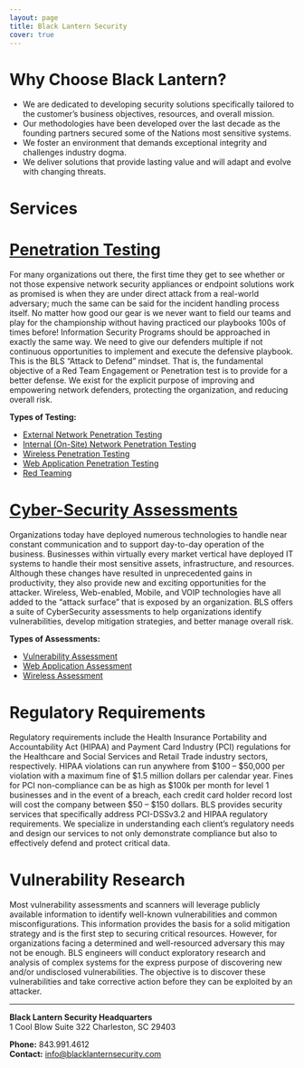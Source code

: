 ```yaml
---
layout: page
title: Black Lantern Security
cover: true
---
```


# Why Choose Black Lantern?

* We are dedicated to developing security solutions specifically tailored to the customer’s business objectives, resources, and overall mission.
* Our methodologies have been developed over the last decade as the founding partners secured some of the Nations most sensitive systems.
* We foster an environment that demands exceptional integrity and challenges industry dogma.
* We deliver solutions that provide lasting value and will adapt and evolve with changing threats.

Services
========

# [Penetration Testing](/pentesting/)

For many organizations out there, the first time they get to see whether or not those expensive network security appliances or endpoint solutions work as promised is when they are under direct attack from a real-world adversary; much the same can be said for the incident handling process itself. No matter how good our gear is we never want to field our teams and play for the championship without having practiced our playbooks 100s of times before! Information Security Programs should be approached in exactly the same way. We need to give our defenders multiple if not continuous opportunities to implement and execute the defensive playbook. This is the BLS “Attack to Defend” mindset. That is, the fundamental objective of a Red Team Engagement or Penetration test is to provide for a better defense. We exist for the explicit purpose of improving and empowering network defenders, protecting the organization, and reducing overall risk.

**Types of Testing:**

* [External Network Penetration Testing](/pentesting/#penetration-testing-external)
* [Internal (On-Site) Network Penetration Testing](/pentesting/#penetration-testing-internal)
* [Wireless Penetration Testing](/pentesting/#wireless-penetration-testing)
* [Web Application Penetration Testing](/pentesting/#web-application-penetration-testing)
* [Red Teaming](/pentesting/#red-teaming)

# [Cyber-Security Assessments](/cyberassessments/)

Organizations today have deployed numerous technologies to handle near constant communication and to support day-to-day operation of the business.  Businesses within virtually every market vertical have deployed IT systems to handle their most sensitive assets, infrastructure, and resources.  Although these changes have resulted in unprecedented gains in productivity, they also provide new and exciting opportunities for the attacker. Wireless, Web-enabled, Mobile, and VOIP technologies have all added to the “attack surface” that is exposed by an organization.  BLS offers a suite of CyberSecurity assessments to help organizations identify vulnerabilities, develop mitigation strategies, and better manage overall risk.

**Types of Assessments:**

* [Vulnerability Assessment](/cyberassessments/#vulnerability-assessment)
* [Web Application Assessment](/cyberassessments/#web-application-assessment)
* [Wireless Assessment](/cyberassessments/#wireless-assessment)

# Regulatory Requirements

Regulatory requirements include the Health Insurance Portability and Accountability Act (HIPAA) and Payment Card Industry (PCI) regulations for the Healthcare and Social Services and Retail Trade industry sectors, respectively.  HIPAA violations can run anywhere from $100 – $50,000 per violation with a maximum fine of $1.5 million dollars per calendar year.  Fines for PCI non-compliance can be as high as $100k per month for level 1 businesses and in the event of a breach, each credit card holder record lost will cost the company between $50 – $150 dollars.  BLS provides security services that specifically address PCI-DSSv3.2 and HIPAA regulatory requirements.  We specialize in understanding each client’s regulatory needs and design our services to not only demonstrate compliance but also to effectively defend and protect critical data.

# Vulnerability Research

Most vulnerability assessments and scanners will leverage publicly available information to identify well-known vulnerabilities and common misconfigurations.  This information provides the basis for a solid mitigation strategy and is the first step to securing critical resources.  However, for organizations facing a determined and well-resourced adversary this may not be enough.  BLS engineers will conduct exploratory research and analysis of complex systems for the express purpose of discovering new and/or undisclosed vulnerabilities.  The objective is to discover these vulnerabilities and take corrective action before they can be exploited by an attacker.


---


**Black Lantern Security Headquarters**  
1 Cool Blow Suite 322
Charleston, SC 29403

**Phone:** 843.991.4612  
**Contact:** info@blacklanternsecurity.com